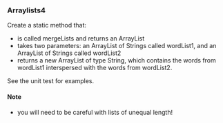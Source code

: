 ### Arraylists4

Create a static method that:
- is called mergeLists and returns an ArrayList
- takes two parameters: an ArrayList of Strings called wordList1, and an ArrayList of Strings called wordList2
- returns a new ArrayList of type String, which contains the words from wordList1 interspersed with the words  from wordList2.

See the unit test for examples.

#### Note
- you will need to be careful with lists of unequal length!
